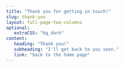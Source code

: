 ```yaml
---
title: "Thank you for getting in touch!"
slug: thank-you
layout: full-page-two-columns
optional:
   extraCSS: "bg_dark"
content:
   heading: "Thank you!"
   subheading: "I'll get back to you soon."
   link: "back to the home page"
---
```


